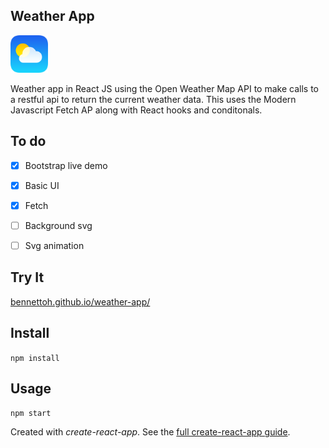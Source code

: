 Weather App
---
<img src="./src/logo.png" width="60px" height="60px" />

Weather app in React JS using the Open Weather Map API to make calls to a restful api to return the current weather data. This uses the Modern Javascript Fetch AP along with React hooks and conditonals.


To do
---
- [x] Bootstrap live demo
- [x] Basic UI
- [x] Fetch
- [ ] Background svg
- [ ] Svg animation


Try It
---

[bennettoh.github.io/weather-app/](https://bennettoh.github.io/weather-app/)



Install
---

`npm install`



Usage
---

`npm start`


Created with *create-react-app*. See the [full create-react-app guide](https://github.com/facebookincubator/create-react-app/blob/master/packages/react-scripts/template/README.md).